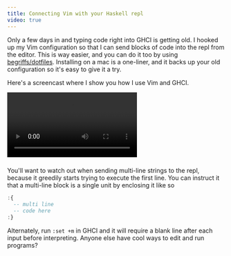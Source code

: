 ```yaml
---
title: Connecting Vim with your Haskell repl
video: true
---
```


Only a few days in and typing code right into GHCI is getting old.
I hooked up my Vim configuration so that I can send blocks of code
into the repl from the editor. This is way easier, and you can do
it too by using [begriffs/dotfiles](https://github.com/begriffs/dotfiles).
Installing on a mac is a one-liner, and it backs up your old
configuration so it's easy to give it a try.

Here's a screencast where I show you how I use Vim and GHCI.

<video class="video-js vjs-default-skin" controls preload="auto">
  <source src="http://player.vimeo.com/external/111187520.hd.mp4?s=5588738e6d17da2cea48b39e9132c643" type="video/mp4">
</video>

###

You'll want to watch out when sending multi-line strings to the
repl, because it greedily starts trying to execute the first line.
You can instruct it that a multi-line block is a single unit by
enclosing it like so

```haskell
:{
  -- multi line
  -- code here
:}
```

Alternately, run `:set +m` in GHCI and it will require a blank line
after each input before interpreting. Anyone else have cool ways
to edit and run programs?
